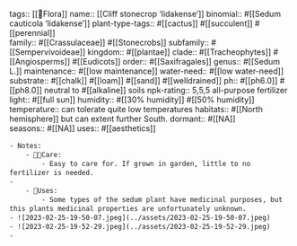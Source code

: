 tags::  [[🌱Flora]]
name:: [[Cliff stonecrop ‘lidakense’]]
binomial:: #[[Sedum cauticola ‘lidakense’]]
plant-type-tags:: #[[cactus]] #[[succulent]] #[[perennial]]  
family:: #[[Crassulaceae]] #[[Stonecrobs]]
subfamily:: #[[Sempervivoideae]] 
kingdom:: #[[plantae]]
clade:: #[[Tracheophytes]] #[[Angiosperms]] #[[Eudicots]] 
order:: #[[Saxifragales]]
genus:: #[[Sedum L.]] 
maintenance:: #[[low maintenance]] 
water-need:: #[[low water-need]] 
substrate:: #[[chalk]] #[[loam]] #[[sand]] #[[welldrained]]
ph:: #[[ph6.0]] #[[ph8.0]] neutral to #[[alkaline]] soils 
npk-rating:: 5,5,5 all-purpose fertilizer 
light:: #[[full sun]]
humidity:: #[[30% humidity]] #[[50% humidity]]
temperature:: can tolerate quite low temperatures 
habitats::  #[[North hemisphere]] but can extent further South.
dormant:: #[[NA]]  
seasons::  #[[NA]] 
uses::  #[[aesthetics]]

	- Notes:
		- 🤲🏼Care:
			- Easy to care for. If grown in garden, little to no fertilizer is needed.
	-
		- 🧪Uses:
			- Some types of the sedum plant have medicinal purposes, but this plants medicinal properties are unfortunately unknown.
	- ![2023-02-25-19-50-07.jpeg](../assets/2023-02-25-19-50-07.jpeg)
	- ![2023-02-25-19-52-29.jpeg](../assets/2023-02-25-19-52-29.jpeg)
	-